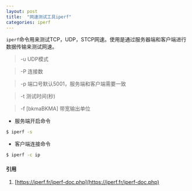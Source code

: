 ```yaml
---
layout: post
title:  "网速测试工具iperf"
categories: iperf
---
```


`iperf`命令用来测试TCP，UDP，STCP网速。使用是通过服务器端和客户端进行数据传输来测试网速。

>-u UDP模式

>-P 连接数

>-p 端口号默认5001，服务端和客户端需要一致

>-t 测试时间(秒)

>-f [bkmaBKMA] 带宽输出单位

- 服务端开启命令
```bash
$ iperf -s
```
- 客户端连接命令
```bash
$ iperf -c ip
```


#### 引用
1. [https://iperf.fr/iperf-doc.php](https://iperf.fr/iperf-doc.php)
